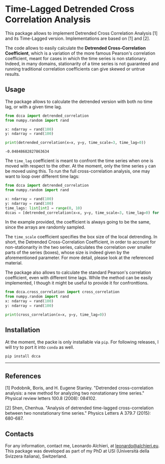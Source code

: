 # Time-Lagged Detrended Cross Correlation Analysis

This package allows to implement Detrended Cross Correlation Analysis [1] and its Time-Lagged version. Implementations are based on [1] and [2].

The code allows to easily calculate the **Detrended Cross-Correlation Coefficient**, which is a variation of the more famous Pearson's correlation coefficient, meant for cases in which the time series is non stationary. Indeed, in many domains, stationarity of a time series is not guaranteed and running traditional correlation coefficients can give skewed or untrue results. 

## Usage
The package allows to calculate the detrended version with both no time lag, or with a given time lag.
```python
from dcca import detrended_correlation
from numpy.random import rand

x: ndarray = rand(100)
y: ndarray = rand(100)

print(detrended_correlation(x=x, y=y, time_scale=3, time_lag=0))
```
```
-0.04848682827863634
```
The `time_lag` coefficient is meant to confront the time series when one is moved with respect to the other. At the moment, only the time series `y` can be moved using this. To run the full cross-correlation analysis, one may want to loop over different time lags:
```python
from dcca import detrended_correlation
from numpy.random import rand

x: ndarray = rand(100)
y: ndarray = rand(100)
time_lags: list[int] = range(0, 10)
dccas = [detrended_correlation(x=x, y=y, time_scale=3, time_lag=0) for time_lag in time_lags]
```
In the example provided, the coefficient is always going to be the same, since the arrays are randomly sampled.

The `time_scale` coefficient specifies the box size of the local detrending. In short, the Detrended Cross-Correlation Coefficient, in order to account for non-stationarity in the two series, calculates the correlation over smaller parts of the series (boxes), whose size is indeed given by the aforementioned parameter. For more detail, please look at the referenced material.

The package also allows to calculate the standard Pearson's correlation coefficient, even with different time lags. While the method can be easily implemented, I though it might be useful to provide it for confronttions.
```python
from dcca.cross_correlation import cross_correlation
from numpy.random import rand
x: ndarray = rand(100)
y: ndarray = rand(100)

print(cross_correlation(x=x, y=y, time_lag=0))
```

## Installation
At the moment, the packe is only installable via `pip`. For following releases, I will try to port it into `conda` as well.
```bash
pip install dcca
```

---
## References
[1] Podobnik, Boris, and H. Eugene Stanley. "Detrended cross-correlation analysis: a new method for analyzing two nonstationary time series." Physical review letters 100.8 (2008): 084102.

[2] Shen, Chenhua. "Analysis of detrended time-lagged cross-correlation between two nonstationary time series." Physics Letters A 379.7 (2015): 680-687.

## Contacts
For any information, contact me, Leonardo Alchieri, at leonardo@alchieri.eu. This package was developed as part of my PhD at USI (Università della Svizzera italiana), Switzerland.